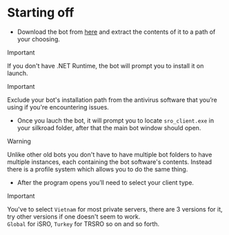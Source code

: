 # Starting off

- Download the bot from [here](https://github.com/SDClowen/RSBot/releases/latest) and extract the contents of it to a path of your choosing.

> [!IMPORTANT]
> If you don't have .NET Runtime, the bot will prompt you to install it on launch.

> [!IMPORTANT]
> Exclude your bot's installation path from the antivirus software that you’re using if you're encountering issues.

- Once you lauch the bot, it will prompt you to locate `sro_client.exe` in your silkroad folder, after that the main bot window should open.

> [!WARNING]
> Unlike other old bots you don't have to have multiple bot folders to have multiple instances, each containing the bot software's contents. Instead there is a profile system which allows you to do the same thing.

- After the program opens you’ll need to select your client type.

> [!IMPORTANT]
> You've to select `Vietnam` for most private servers, there are 3 versions for it, try other versions if one doesn't seem to work.  
> `Global` for iSRO, `Turkey` for TRSRO so on and so forth.
